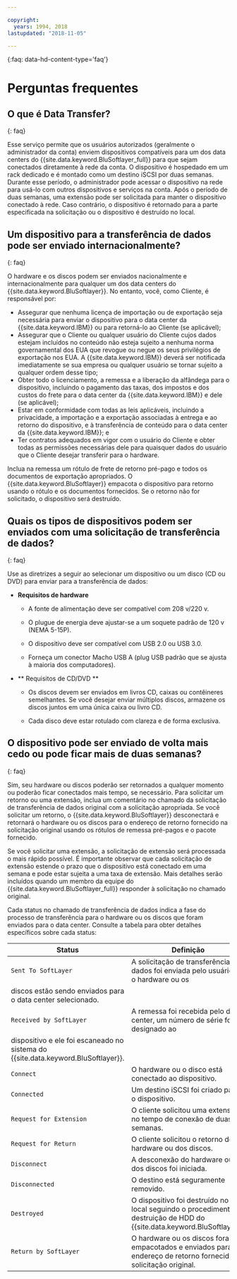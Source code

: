 ```yaml
---

copyright:
  years: 1994, 2018
lastupdated: "2018-11-05"

---
```

{:faq: data-hd-content-type='faq'}

# Perguntas frequentes

## O que é Data Transfer?
{: faq}

Esse serviço permite que os usuários autorizados (geralmente o administrador da conta) enviem dispositivos compatíveis para um
dos data centers do {{site.data.keyword.BluSoftlayer_full}} para que sejam conectados diretamente à rede da conta. O dispositivo é hospedado em um rack dedicado e é montado como um destino iSCSI por duas semanas. Durante esse período, o administrador pode acessar o dispositivo na rede para usá-lo com outros dispositivos e serviços na conta. Após o período de duas semanas, uma extensão pode ser solicitada para manter o dispositivo conectado à rede. Caso contrário, o dispositivo é retornado para a parte especificada na solicitação ou o dispositivo é destruído no local.

## Um dispositivo para a transferência de dados pode ser enviado internacionalmente?
{: faq}

O hardware e os discos podem ser enviados nacionalmente e internacionalmente para qualquer um dos data centers do
{{site.data.keyword.BluSoftlayer}}. No entanto, você, como Cliente, é responsável por:

- Assegurar que nenhuma licença de importação ou de exportação seja necessária para enviar o dispositivo para o data center
da {{site.data.keyword.IBM}} ou para retorná-lo ao Cliente (se aplicável);
- Assegurar que o Cliente ou qualquer usuário do Cliente cujos dados estejam incluídos no conteúdo não esteja sujeito a nenhuma
norma governamental dos EUA que revogue ou negue os seus privilégios de exportação nos EUA. A {{site.data.keyword.IBM}} deverá ser notificada imediatamente se sua empresa ou qualquer usuário se tornar sujeito a qualquer ordem desse tipo;
- Obter todo o licenciamento, a remessa e a liberação da alfândega para o dispositivo, incluindo o pagamento das taxas, dos
impostos e dos custos do frete para o data center da {{site.data.keyword.IBM}} e dele (se aplicável);
- Estar em conformidade com todas as leis aplicáveis, incluindo a privacidade, a importação e a exportação associadas à entrega e ao retorno do dispositivo, e à transferência de conteúdo para o data center da {{site.data.keyword.IBM}}; e
- Ter contratos adequados em vigor com o usuário do Cliente e obter todas as permissões necessárias dele para quaisquer dados
do usuário que o Cliente desejar transferir para o hardware.

Inclua na remessa um rótulo de frete de retorno pré-pago e todos os documentos de exportação apropriados. O
{{site.data.keyword.BluSoftlayer}} empacota o dispositivo para retorno usando o rótulo e os documentos fornecidos. Se o
retorno não for solicitado, o dispositivo será destruído.


## Quais os tipos de dispositivos podem ser enviados com uma solicitação de transferência de dados?
{: faq}

Use as diretrizes a seguir ao selecionar um dispositivo ou um disco (CD ou DVD) para enviar para a transferência de dados:

- **Requisitos de hardware**

   - A fonte de alimentação deve ser compatível com 208 v/220 v.

   - O plugue de energia deve ajustar-se a um soquete padrão de 120 v (NEMA 5-15P).

   - O dispositivo deve ser compatível com USB 2.0 ou USB 3.0.

   - Forneça um conector Macho USB A (plug USB padrão que se ajusta à maioria dos computadores).

- ** Requisitos de CD/DVD **

   - Os discos devem ser enviados em livros CD, caixas ou contêineres semelhantes. Se você desejar enviar múltiplos discos, armazene os discos juntos em uma única caixa ou livro CD.

   - Cada disco deve estar rotulado com clareza e de forma exclusiva.

## O dispositivo pode ser enviado de volta mais cedo ou pode ficar mais de duas semanas?
{: faq}

Sim, seu hardware ou discos poderão ser retornados a qualquer momento ou poderão ficar conectados mais tempo, se necessário. Para solicitar um retorno ou uma extensão, inclua um comentário no chamado da solicitação de transferência de dados original com a solicitação apropriada. Se você solicitar um retorno, o {{site.data.keyword.BluSoftlayer}} desconectará e retornará o hardware ou os discos para o
endereço de retorno fornecido na solicitação original usando os rótulos de remessa pré-pagos e o pacote
fornecido.

Se você solicitar uma extensão, a solicitação de extensão será processada o mais rápido possível. É importante observar que cada solicitação de extensão estende o prazo que o dispositivo está conectado em uma semana e pode estar sujeita a uma taxa de extensão. Mais detalhes serão incluídos quando um membro da equipe do {{site.data.keyword.BluSoftlayer_full}} responder à
solicitação no chamado original.

Cada status no chamado de transferência de dados indica a fase do processo de transferência para o hardware ou os discos que
foram enviados para o data center. Consulte a tabela para obter detalhes específicos sobre cada status:

|Status 	| Definição |
|---------| -----------|
|`Sent To SoftLayer` |A solicitação de transferência de dados foi enviada pelo usuário e o hardware ou os
discos estão sendo enviados para o data center selecionado.|
|`Received by SoftLayer` |	A remessa foi recebida pelo data center, um número de série foi designado ao
dispositivo e ele foi escaneado no sistema do {{site.data.keyword.BluSoftlayer}}.|
|`Connect` |	O hardware ou o disco está conectado ao dispositivo.|
|`Connected` |	Um destino iSCSI foi criado para o dispositivo.|
|`Request for Extension` | O cliente solicitou uma extensão no tempo de conexão de duas semanas.|
|`Request for Return` | O cliente solicitou o retorno do hardware ou dos discos.|
|`Disconnect` |	A desconexão do hardware ou dos discos foi iniciada.|
|`Disconnected` |	O destino está seguramente removido.|
|`Destroyed` | O dispositivo foi destruído no local seguindo o procedimento de destruição de HDD do {{site.data.keyword.BluSoftlayer}}.|
|`Return by SoftLayer` |	O hardware ou os discos foram empacotados e enviados para o endereço de retorno fornecido na solicitação original.|

